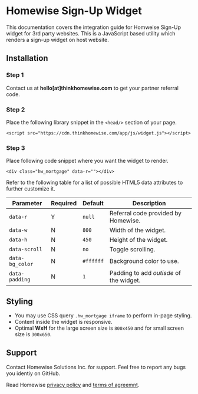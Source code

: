 # Homewise Sign-Up Widget

This documentation covers the integration guide for Homweise Sign-Up widget for 3rd party websites. This is a JavaScript based utility which renders a sign-up widget on host website.

## Installation
### Step 1
Contact us at __hello[at]thinkhomewise.com__ to get your partner referral code.

### Step 2
Place the following library snippet in the `<head/>` section of your page.
```
<script src="https://cdn.thinkhomewise.com/app/js/widget.js"></script>
```
 ### Step 3
 Place following code snippet where you want the widget to render.
 
 ```
<div class="hw_mortgage" data-r=""></div>
```

Refer to the following table for a list of possible HTML5 data attributes to further customize it.

| Parameter | Required| Default | Description |
| ------ | ------ | ------ | ------ |
| `data-r` | Y | `null` | Referral code provided by Homewise.
| `data-w` | N | `800` | Width of the widget. |
| `data-h` | N | `450` | Height of the widget. |
| `data-scroll` | N | `no` | Toggle scrolling. |
| `data-bg_color` | N | `#ffffff` | Background color to use. |
| `data-padding` | N | `1` | Padding to add _outisde_ of the widget. |

## Styling
- You may use CSS query `.hw_mortgage iframe` to perform in-page styling.
- Content inside the widget is responsive.
- Optimal __WxH__ for the large screen size is `800x450` and for small screen size is `300x650`.
 
## Support
Contact Homewise Solutions Inc. for support. Feel free to report any bugs you identiy on GitHub.

Read Homewise [privacy policy](https://thinkhomewise.com/page/privacy) and [terms of agreemnt](https://thinkhomewise.com/page/terms).